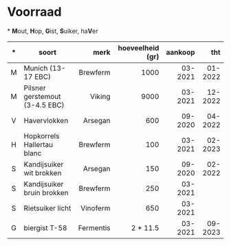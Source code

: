 # Voorraad

\* **M**out, **H**op, **G**ist, **S**uiker, ha**V**er

| \* | soort | merk | hoeveelheid (gr) | aankoop | tht |
| :-: | ---   | --:  | --: | --: | --: |
| M | Munich (13-17 EBC) | Brewferm | 1000 | 03-2021 | 01-2022 |
| M | Pilsner gerstemout (3-4.5 EBC) | Viking | 9000 | 03-2021 | 12-2022 |
| V | Havervlokken | Arsegan | 600 | 09-2020 | 04-2022 |
| H | Hopkorrels Hallertau blanc | Brewferm | 100 | 03-2021 | 02-2023 |
| S | Kandijsuiker wit brokken | Arsegan | 150 | 09-2020 | 02-2022 |
| S | Kandijsuiker bruin brokken | Brewferm | 250 | 03-2021 |
| S | Rietsuiker licht | Vinoferm | 650 | 03-2021 |
| G | biergist T-58 | Fermentis | 2 * 11.5 | 03-2021 | 09-2023 |
